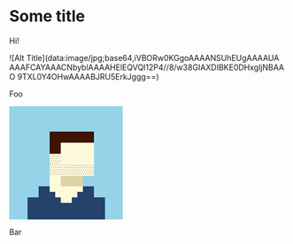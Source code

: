 # Some title

Hi!

![Alt Title](data:image/jpg;base64,iVBORw0KGgoAAAANSUhEUgAAAAUA
AAAFCAYAAACNbyblAAAAHElEQVQI12P4//8/w38GIAXDIBKE0DHxgljNBAAO
9TXL0Y4OHwAAAABJRU5ErkJggg==)

Foo

<img src="data:image/png;base64,iVBORw0KGgoAAAANSUhEUgAAAM0AAAD
 NCAMAAAAsYgRbAAAAGXRFWHRTb2Z0d2FyZQBBZG9iZSBJbWFnZVJlYWR5c
 cllPAAAABJQTFRF3NSmzMewPxIG//ncJEJsldTou1jHgAAAARBJREFUeNrs2EEK
 gCAQBVDLuv+V20dENbMY831wKz4Y/VHb/5RGQ0NDQ0NDQ0NDQ0NDQ0NDQ
 0NDQ0NDQ0NDQ0NDQ0NDQ0NDQ0PzMWtyaGhoaGhoaGhoaGhoaGhoxtb0QGho
 aGhoaGhoaGhoaGhoaMbRLEvv50VTQ9OTQ5OpyZ01GpM2g0bfmDQaL7S+ofFC6x
 v3ZpxJiywakzbvd9r3RWPS9I2+MWk0+kbf0Hih9Y17U0nTHibrDDQ0NDQ0NDQ0
 NDQ0NDQ0NTXbRSL/AK72o6GhoaGhoRlL8951vwsNDQ0NDQ1NDc0WyHtDTEhD
 Q0NDQ0NTS5MdGhoaGhoaGhoaGhoaGhoaGhoaGhoaGposzSHAAErMwwQ2HwRQ
 AAAAAElFTkSuQmCC" alt="beastie.png">
 
 Bar
